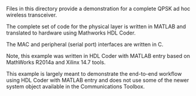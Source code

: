 Files in this directory provide a demonstration for a complete QPSK ad hoc wireless transceiver.

The complete set of code for the physical layer is written in MATLAB and translated to hardware using Mathworks HDL Coder. 

The MAC and peripheral (serial port) interfaces are written in C.

Note, this example was written in HDL Coder with MATLAB entry based on MathWorks R2014a and Xilinx 14.7 tools.

This example is largely meant to demonstrate the end-to-end workflow using HDL Coder with MATLAB entry and does not use some of the newer system object available in the Communications Toolbox.
